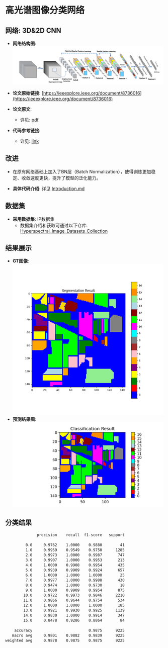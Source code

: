 # 高光谱图像分类网络

## 网络: 3D&2D CNN

- **网络结构图**: ![网络结构图](./3D_CNN/network.png)
  
- **论文原始链接**: [https://ieeexplore.ieee.org/document/8736016](https://ieeexplore.ieee.org/document/8736016)

- **论文原文**: 
    - 详见: [pdf](./3D_CNN/HybridSN_Exploring_3-D2-D_CNN_Feature_Hierarchy_for_Hyperspectral_Image_Classification.pdf)
- **代码参考链接**:
    - 详见: [link](https://wxler.github.io/2021/01/05/173233/)
## 改进
- 在原有网络基础上加入了BN层（Batch Normalization），使得训练更加稳定、收敛速度更快，提升了模型的泛化能力。

- **具体代码介绍**: 详见 [Introduction.md](./3D_CNN/Introduction.md)

## 数据集
- **采用数据集**: IP数据集
    - 数据集介绍和获取可通过以下仓库: [Hyperspectral_Image_Datasets_Collection](https://github.com/Sellifake/Hyperspectral_Image_Datasets_Collection)

## 结果展示
- **GT图像**: ![gt](./3D_CNN/gt.png)
- **预测结果图**: ![pred](./3D_CNN/pred.png)


## 分类结果

```plaintext
              precision    recall  f1-score   support

         0.0     0.9762    1.0000    0.9880        41
         1.0     0.9959    0.9549    0.9750      1285
         2.0     0.9973    1.0000    0.9987       747
         3.0     0.9907    1.0000    0.9953       213
         4.0     1.0000    0.9908    0.9954       435
         5.0     0.9939    0.9909    0.9924       657
         6.0     1.0000    1.0000    1.0000        25
         7.0     0.9977    1.0000    0.9988       430
         8.0     0.9474    1.0000    0.9730        18
         9.0     1.0000    0.9909    0.9954       875
        10.0     0.9722    0.9973    0.9846      2210
        11.0     0.9866    0.9644    0.9754       534
        12.0     1.0000    1.0000    1.0000       185
        13.0     0.9921    0.9930    0.9925      1139
        14.0     0.9830    1.0000    0.9914       347
        15.0     0.8478    0.9286    0.8864        84

    accuracy                         0.9875      9225
   macro avg     0.9801    0.9882    0.9839      9225
weighted avg     0.9878    0.9875    0.9875      9225

